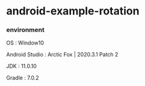 # android-example-rotation



### environment

OS : Window10

Android Studio : Arctic Fox | 2020.3.1 Patch 2

JDK : 11.0.10

Gradle : 7.0.2